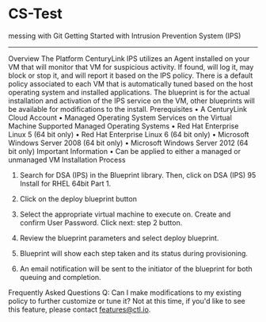 # CS-Test
messing with Git
Getting Started with Intrusion Prevention System (IPS)
_____________________________________________________________________________________________
Overview
The Platform CenturyLink IPS utilizes an Agent installed on your VM that will monitor that VM for suspicious activity.  If found, will log it, may block or stop it, and will report it based on the IPS policy.  There is a default policy associated to each VM that is automatically tuned based on the host operating system and installed applications.
The blueprint is for the actual installation and activation of the IPS service on the VM, other blueprints will be available for modifications to the install.
Prerequisites
•	A CenturyLink Cloud Account
•	Managed Operating System Services on the Virtual Machine
Supported Managed Operating Systems
•	Red Hat Enterprise Linux 5 (64 bit only)
•	Red Hat Enterprise Linux 6 (64 bit only)
•	Microsoft Windows Server 2008 (64 bit only)
•	Microsoft Windows Server 2012 (64 bit only)
Important Information
•	Can be applied to either a managed or unmanaged VM
Installation Process
1. Search for DSA (IPS) in the Blueprint library. Then, click on DSA (IPS) 95 Install for RHEL 64bit Part 1.

 
 
2. Click on the deploy blueprint button
 

3. Select the appropriate virtual machine to execute on.  Create and confirm User Password.  Click next: step 2 button.         

 

4. Review the blueprint parameters and select deploy blueprint.

 

5. Blueprint will show each step taken and its status during provisioning.
 


6. An email notification will be sent to the initiator of the blueprint for both queuing and completion.

Frequently Asked Questions
Q: Can I make modifications to my existing policy to further customize or tune it?
Not at this time, if you'd like to see this feature, please contact features@ctl.io.



